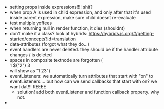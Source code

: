 * setting props inside expressions!!!! shit?
* when prop A is used in child expression, and only after that
it's used inside parent expression, make sure child doesnt re-evaluate
* test multiple yoffees
* when returning null in render function, it dies (shouldnt)
* don't make it a class? look at hybrids: https://hybrids.js.org/#/getting-started/concepts?id=translation
* data-attributes (forgot what they do...)
* event handlers are never deleted. they should be if the handler attribute changes / is deleted
* spaces in composite textnode are forgotten (<div>1 ${"2"} 3</div> will show as "1 23")
* eventListeners: we automatically turn attributes that start with "on" to eventListeners.... but how can we send callbacks that start with on? we want dat!!! REEEE
    -  solution! add both eventListener and function callback property. why not.
* 